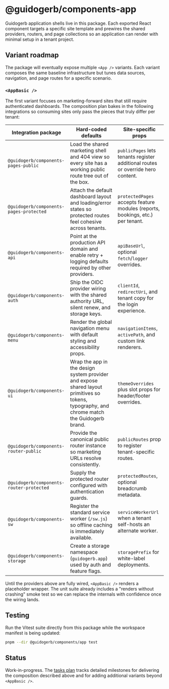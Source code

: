# @guidogerb/components-app

Guidogerb application shells live in this package. Each exported React component targets a
specific site template and prewires the shared providers, routers, and page collections so an
application can render with minimal setup in a tenant project.

## Variant roadmap

The package will eventually expose multiple `<App />` variants. Each variant composes the same
baseline infrastructure but tunes data sources, navigation, and page routes for a specific
scenario.

### `<AppBasic />`

The first variant focuses on marketing-forward sites that still require authenticated dashboards.
The composition plan bakes in the following integrations so consuming sites only pass the pieces
that truly differ per tenant:

| Integration package | Hard-coded defaults | Site-specific props |
| ------------------- | ------------------- | ------------------- |
| `@guidogerb/components-pages-public` | Load the shared marketing shell and 404 view so every site has a working public route tree out of the box. | `publicPages` lets tenants register additional routes or override hero content. |
| `@guidogerb/components-pages-protected` | Attach the default dashboard layout and loading/error states so protected routes feel cohesive across tenants. | `protectedPages` accepts feature modules (reports, bookings, etc.) per tenant. |
| `@guidogerb/components-api` | Point at the production API domain and enable retry + logging defaults required by other providers. | `apiBaseUrl`, optional `fetch`/`logger` overrides. |
| `@guidogerb/components-auth` | Ship the OIDC provider wiring with the shared authority URL, silent renew, and storage keys. | `clientId`, `redirectUri`, and tenant copy for the login experience. |
| `@guidogerb/components-menu` | Render the global navigation menu with default styling and accessibility props. | `navigationItems`, `activePath`, and custom link renderers. |
| `@guidogerb/components-ui` | Wrap the app in the design system provider and expose shared layout primitives so tokens, typography, and chrome match the Guidogerb brand. | `themeOverrides` plus slot props for header/footer overrides. |
| `@guidogerb/components-router-public` | Provide the canonical public router instance so marketing URLs resolve consistently. | `publicRoutes` prop to register tenant-specific routes. |
| `@guidogerb/components-router-protected` | Supply the protected router configured with authentication guards. | `protectedRoutes`, optional breadcrumb metadata. |
| `@guidogerb/components-sw` | Register the standard service worker (`/sw.js`) so offline caching is immediately available. | `serviceWorkerUrl` when a tenant self-hosts an alternate worker. |
| `@guidogerb/components-storage` | Create a storage namespace (`guidogerb.app`) used by auth and feature flags. | `storagePrefix` for white-label deployments. |

Until the providers above are fully wired, `<AppBasic />` renders a placeholder wrapper. The unit
suite already includes a "renders without crashing" smoke test so we can replace the internals with
confidence once the wiring lands.

## Testing

Run the Vitest suite directly from this package while the workspace manifest is being updated:

```bash
pnpm --dir @guidogerb/components/app test
```

## Status

Work-in-progress. The [tasks plan](./tasks.md) tracks detailed milestones for delivering the
composition described above and for adding additional variants beyond `<AppBasic />`.
